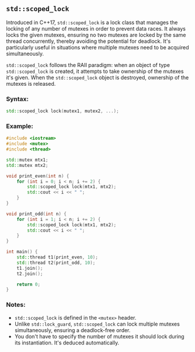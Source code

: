 ## `std::scoped_lock`

Introduced in C++17, `std::scoped_lock` is a lock class that manages the locking of any number of mutexes in order to prevent data races. It always locks the given mutexes, ensuring no two mutexes are locked by the same thread concurrently, thereby avoiding the potential for deadlock. It's particularly useful in situations where multiple mutexes need to be acquired simultaneously.

`std::scoped_lock` follows the RAII paradigm: when an object of type `std::scoped_lock` is created, it attempts to take ownership of the mutexes it's given. When the `std::scoped_lock` object is destroyed, ownership of the mutexes is released.

### Syntax:
```cpp
std::scoped_lock lock(mutex1, mutex2, ...);
```

### Example:

```cpp
#include <iostream>
#include <mutex>
#include <thread>

std::mutex mtx1;
std::mutex mtx2;

void print_even(int n) {
    for (int i = 0; i < n; i += 2) {
        std::scoped_lock lock(mtx1, mtx2);
        std::cout << i << " ";
    }
}

void print_odd(int n) {
    for (int i = 1; i < n; i += 2) {
        std::scoped_lock lock(mtx1, mtx2);
        std::cout << i << " ";
    }
}

int main() {
    std::thread t1(print_even, 10);
    std::thread t2(print_odd, 10);
    t1.join();
    t2.join();

    return 0;
}
```

### Notes:
- `std::scoped_lock` is defined in the `<mutex>` header.
- Unlike `std::lock_guard`, `std::scoped_lock` can lock multiple mutexes simultaneously, ensuring a deadlock-free order.
- You don't have to specify the number of mutexes it should lock during its instantiation. It's deduced automatically.
  